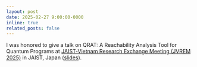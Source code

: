 ```yaml
---
layout: post
date: 2025-02-27 9:00:00-0000
inline: true
related_posts: false
---
```


I was honored to give a talk on QRAT: A Reachability Analysis Tool for Quantum Programs at <a href="https://jvrem2025.github.io/">JAIST-Vietnam Research Exchange Meeting (JVREM 2025)</a> in JAIST, Japan ([slides](assets/pdf/slides/invited-talks/2025-JVREM-slides.pdf)).